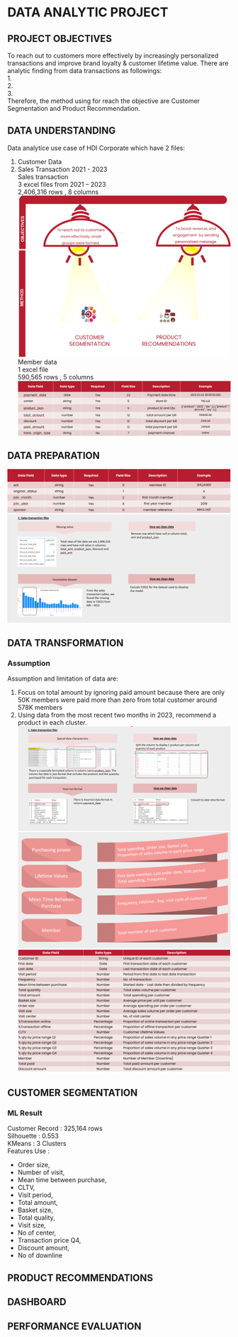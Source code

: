 # DATA ANALYTIC PROJECT      
## PROJECT OBJECTIVES    
To reach out to customers more effectively by increasingly personalized transactions and improve brand loyalty & customer lifetime value.
There are analytic finding from data transactions as followings:    
1.    
2.    
3.    
Therefore, the method using for reach the objective are Customer Segmentation and Product Recommendation.     
## DATA UNDERSTANDING     
Data analytice use case of HDI Corporate which have 2 files:     
1) Customer Data     
2) Sales Transaction 2021 - 2023     
Sales transaction     
3 excel files from 2021 – 2023     
2,406,316 rows , 8 columns     
![CDP Flow](https://github.com/Pinnun/MADT8101-Seminar-in-Advanced-Analytic/blob/61105750795280daa4879a7afff0ecb195445541/5%20Customer%20Segmentation_Product%20Recommendation/1%20Obj1.jpg)
Member data      
1 excel file     
590,565 rows , 5 columns     
![CDP Flow](https://github.com/Pinnun/MADT8101-Seminar-in-Advanced-Analytic/blob/61105750795280daa4879a7afff0ecb195445541/5%20Customer%20Segmentation_Product%20Recommendation/1%20Data%20Understanding%201.png)
## DATA PREPARATION        
![CDP Flow](https://github.com/Pinnun/MADT8101-Seminar-in-Advanced-Analytic/blob/61105750795280daa4879a7afff0ecb195445541/5%20Customer%20Segmentation_Product%20Recommendation/2%20Data%20Understanding%202.png)
![CDP Flow](https://github.com/Pinnun/MADT8101-Seminar-in-Advanced-Analytic/blob/61105750795280daa4879a7afff0ecb195445541/5%20Customer%20Segmentation_Product%20Recommendation/3%20SanityCheck1.png)
## DATA TRANSFORMATION     
### Assumption
Assumption and limitation of data are:     
1. Focus on total amount by ignoring paid amount because there are only 50K members were paid more than zero from total customer around 578K members     
2. Using data from the most recent two months in 2023, recommend a product in each cluster.
![CDP Flow](https://github.com/Pinnun/MADT8101-Seminar-in-Advanced-Analytic/blob/61105750795280daa4879a7afff0ecb195445541/5%20Customer%20Segmentation_Product%20Recommendation/4%20SanityCheck2.png)
![CDP Flow](https://github.com/Pinnun/MADT8101-Seminar-in-Advanced-Analytic/blob/61105750795280daa4879a7afff0ecb195445541/5%20Customer%20Segmentation_Product%20Recommendation/5%20Data%20Transformation1.png)
![CDP Flow](https://github.com/Pinnun/MADT8101-Seminar-in-Advanced-Analytic/blob/61105750795280daa4879a7afff0ecb195445541/5%20Customer%20Segmentation_Product%20Recommendation/6%20Data%20Transformation2.png)
## CUSTOMER SEGMENTATION     
### ML Result     
Customer Record : 325,164 rows     
Silhouette : 0.553      
KMeans : 3 Clusters   
Features Use :
- Order size,     
- Number of visit,      
- Mean time between purchase,      
- CLTV,      
- Visit period,      
- Total amount,      
- Basket size,    
- Total quality,     
- Visit size,      
- No of center,      
- Transaction price Q4,      
- Discount amount,      
- No of downline

## PRODUCT RECOMMENDATIONS     

## DASHBOARD     

## PERFORMANCE EVALUATION


